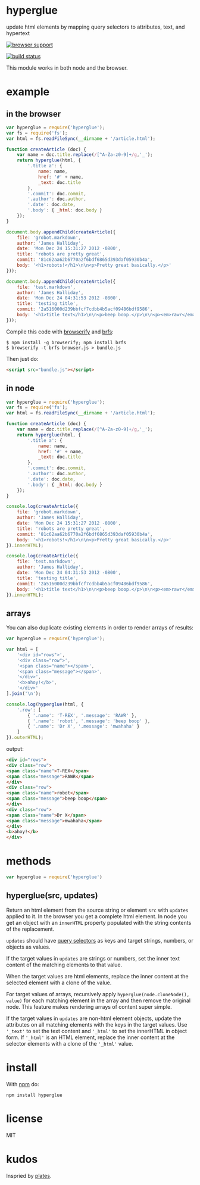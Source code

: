 # hyperglue

update html elements by mapping query selectors to attributes, text, and
hypertext

[![browser support](http://ci.testling.com/substack/hyperglue.png)](http://ci.testling.com/substack/hyperglue)

[![build status](https://secure.travis-ci.org/substack/hyperglue.png)](http://travis-ci.org/substack/hyperglue)

This module works in both node and the browser.

# example

## in the browser

``` js
var hyperglue = require('hyperglue');
var fs = require('fs');
var html = fs.readFileSync(__dirname + '/article.html');

function createArticle (doc) {
    var name = doc.title.replace(/[^A-Za-z0-9]+/g,'_');
    return hyperglue(html, {
        '.title a': {
            name: name,
            href: '#' + name,
            _text: doc.title
        },
        '.commit': doc.commit,
        '.author': doc.author,
        '.date': doc.date,
        '.body': { _html: doc.body }
    });
}

document.body.appendChild(createArticle({
    file: 'grobot.markdown',
    author: 'James Halliday',
    date: 'Mon Dec 24 15:31:27 2012 -0800',
    title: 'robots are pretty great',
    commit: '81c62aa62b6770a2f6bdf6865d393daf05930b4a',
    body: '<h1>robots!</h1>\n\n<p>Pretty great basically.</p>'
}));

document.body.appendChild(createArticle({
    file: 'test.markdown',
    author: 'James Halliday',
    date: 'Mon Dec 24 04:31:53 2012 -0800',
    title: 'testing title',
    commit: '2a516000d239bbfcf7cdbb4b5acf09486bdf9586',
    body: '<h1>title text</h1>\n\n<p>beep boop.</p>\n\n<p><em>rawr</em></p>'
}));
```

Compile this code with [browserify](http://browserify.org) and
[brfs](http://github.com/substack/brfs):

```
$ npm install -g browserify; npm install brfs
$ browserify -t brfs browser.js > bundle.js
```

Then just do:

``` html
<script src="bundle.js"></script>
```

## in node

``` js
var hyperglue = require('hyperglue');
var fs = require('fs');
var html = fs.readFileSync(__dirname + '/article.html');

function createArticle (doc) {
    var name = doc.title.replace(/[^A-Za-z0-9]+/g,'_');
    return hyperglue(html, {
        '.title a': {
            name: name,
            href: '#' + name,
            _text: doc.title
        },
        '.commit': doc.commit,
        '.author': doc.author,
        '.date': doc.date,
        '.body': { _html: doc.body }
    });
}

console.log(createArticle({
    file: 'grobot.markdown',
    author: 'James Halliday',
    date: 'Mon Dec 24 15:31:27 2012 -0800',
    title: 'robots are pretty great',
    commit: '81c62aa62b6770a2f6bdf6865d393daf05930b4a',
    body: '<h1>robots!</h1>\n\n<p>Pretty great basically.</p>'
}).innerHTML);

console.log(createArticle({
    file: 'test.markdown',
    author: 'James Halliday',
    date: 'Mon Dec 24 04:31:53 2012 -0800',
    title: 'testing title',
    commit: '2a516000d239bbfcf7cdbb4b5acf09486bdf9586',
    body: '<h1>title text</h1>\n\n<p>beep boop.</p>\n\n<p><em>rawr</em></p>'
}).innerHTML);
```

## arrays

You can also duplicate existing elements in order to render arrays of results:

``` js
var hyperglue = require('hyperglue');

var html = [
    '<div id="rows">',
    '<div class="row">',
    '<span class="name"></span>',
    '<span class="message"></span>',
    '</div>',
    '<b>ahoy!</b>',
    '</div>'
].join('\n');

console.log(hyperglue(html, {
    '.row': [
        { '.name': 'T-REX', '.message': 'RAWR' },
        { '.name': 'robot', '.message': 'beep boop' },
        { '.name': 'Dr X', '.message': 'mwahaha' }
    ]
}).outerHTML);
```

output:

``` html
<div id="rows">
<div class="row">
<span class="name">T-REX</span>
<span class="message">RAWR</span>
</div>
<div class="row">
<span class="name">robot</span>
<span class="message">beep boop</span>
</div>
<div class="row">
<span class="name">Dr X</span>
<span class="message">mwahaha</span>
</div>
<b>ahoy!</b>
</div>
```

# methods

``` js
var hyperglue = require('hyperglue')
```

## hyperglue(src, updates)

Return an html element from the source string or element `src` with `updates`
applied to it.
In the browser you get a complete html element. In node you get an object with
an `innerHTML` property populated with the string contents of the replacement.

`updates` should have [query selectors](http://www.w3.org/TR/CSS2/selector.html)
as keys and target strings, numbers, or objects as values.

If the target values in `updates` are strings or numbers, set the inner text
content of the matching elements to that value.

When the target values are html elements, replace the inner content at the
selected element with a clone of the value.

For target values of arrays, recursively apply `hyperglue(node.cloneNode(),
value)` for each matching element in the array and then remove the original
node. This feature makes rendering arrays of content super simple.

If the target values in `updates` are non-html element objects, update the
attributes on all matching elements with the keys in the target values. Use
`'_text'` to set the text content and `'_html'` to set the innerHTML in object
form. If `'_html'` is an HTML element, replace the inner content at the
selector elements with a clone of the `'_html'` value.

# install

With [npm](https://npmjs.org) do:

```
npm install hyperglue
```

# license

MIT

# kudos

Inspried by [plates](https://npmjs.org/package/plates).
